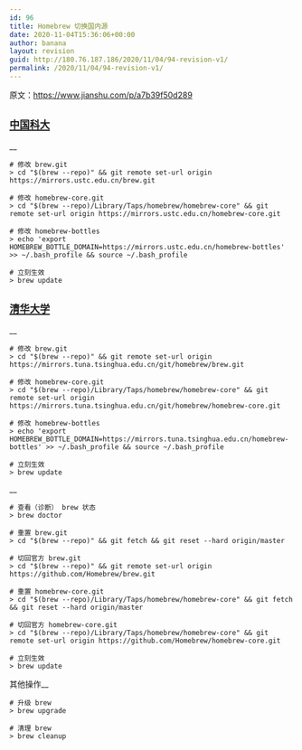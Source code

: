 ```yaml
---
id: 96
title: Homebrew 切换国内源
date: 2020-11-04T15:36:06+00:00
author: banana
layout: revision
guid: http://180.76.187.186/2020/11/04/94-revision-v1/
permalink: /2020/11/04/94-revision-v1/
---
```

原文：<https://www.jianshu.com/p/a7b39f50d289>

## <a href="https://links.jianshu.com/go?to=https%3A%2F%2Fmirrors.ustc.edu.cn%2F" target="_blank" rel="noreferrer noopener"><code>中国科大</code></a>

__

<pre class="wp-block-code"><code># 修改 brew.git
> cd "$(brew --repo)" && git remote set-url origin https://mirrors.ustc.edu.cn/brew.git

# 修改 homebrew-core.git
> cd "$(brew --repo)/Library/Taps/homebrew/homebrew-core" && git remote set-url origin https://mirrors.ustc.edu.cn/homebrew-core.git

# 修改 homebrew-bottles
> echo 'export HOMEBREW_BOTTLE_DOMAIN=https://mirrors.ustc.edu.cn/homebrew-bottles' >> ~/.bash_profile && source ~/.bash_profile

# 立刻生效
> brew update
</code></pre>

## <a href="https://links.jianshu.com/go?to=https%3A%2F%2Fmirrors.tuna.tsinghua.edu.cn%2F" target="_blank" rel="noreferrer noopener"><code>清华大学</code></a>

__

<pre class="wp-block-code"><code># 修改 brew.git
> cd "$(brew --repo)" && git remote set-url origin https://mirrors.tuna.tsinghua.edu.cn/git/homebrew/brew.git

# 修改 homebrew-core.git
> cd "$(brew --repo)/Library/Taps/homebrew/homebrew-core" && git remote set-url origin https://mirrors.tuna.tsinghua.edu.cn/git/homebrew/homebrew-core.git

# 修改 homebrew-bottles
> echo 'export HOMEBREW_BOTTLE_DOMAIN=https://mirrors.tuna.tsinghua.edu.cn/homebrew-bottles' >> ~/.bash_profile && source ~/.bash_profile

# 立刻生效
> brew update
</code></pre>

__

<pre class="wp-block-code"><code># 查看（诊断） brew 状态
> brew doctor

# 重置 brew.git
> cd "$(brew --repo)" && git fetch && git reset --hard origin/master

# 切回官方 brew.git
> cd "$(brew --repo)" && git remote set-url origin https://github.com/Homebrew/brew.git

# 重置 homebrew-core.git
> cd "$(brew --repo)/Library/Taps/homebrew/homebrew-core" && git fetch && git reset --hard origin/master

# 切回官方 homebrew-core.git
> cd "$(brew --repo)/Library/Taps/homebrew/homebrew-core" && git remote set-url origin https://github.com/Homebrew/homebrew-core.git

# 立刻生效
> brew update
</code></pre>

其他操作__

<pre class="wp-block-code"><code># 升级 brew
> brew upgrade

# 清理 brew
> brew cleanup</code></pre>